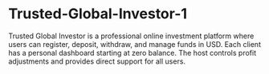 # Trusted-Global-Investor-1
Trusted Global Investor is a professional online investment platform where users can register, deposit, withdraw, and manage funds in USD. Each client has a personal dashboard starting at zero balance. The host controls profit adjustments and provides direct support for all users.
